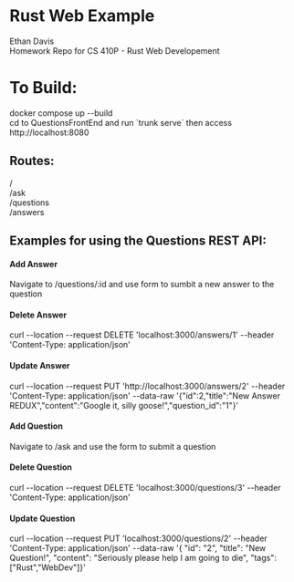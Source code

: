 # Rust Web Example
Ethan Davis<br>
Homework Repo for CS 410P - Rust Web Developement

<h1>To Build:</h1>
docker compose up --build<br>
cd to QuestionsFrontEnd and run `trunk serve` then access http://localhost:8080

<h2>Routes:</h2>
/<br>
/ask<br>
/questions<br>
/answers<br>

<h2>Examples for using the Questions REST API:</h2>
<h4>Add Answer</h4>
Navigate to /questions/:id and use form to sumbit a new answer to the question

<h4>Delete Answer</h4>
curl --location --request DELETE 'localhost:3000/answers/1' --header 'Content-Type: application/json'

<h4>Update Answer</h4>
curl --location --request PUT 'http://localhost:3000/answers/2' --header 'Content-Type: application/json' --data-raw '{"id":2,"title":"New Answer REDUX","content":"Google it, silly goose!","question_id":"1"}' 

<h4>Add Question</h4>
Navigate to /ask and use the form to submit a question

<h4>Delete Question</h4>
curl --location --request DELETE 'localhost:3000/questions/3' --header 'Content-Type: application/json'

<h4>Update Question</h4>
curl --location --request PUT 'localhost:3000/questions/2' --header 'Content-Type: application/json' --data-raw '{ "id": "2", "title": "New Question!", "content": "Seriously please help I am going to die", "tags":["Rust","WebDev"]}'
